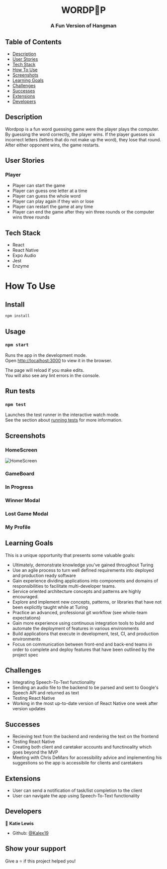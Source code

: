 <h1 align="center">WORDP🎈P</h1>

<h3 align="center">A Fun Version of Hangman</h3>


## Table of Contents
* [Description](#Description)
* [User Stories](#User-Stories)
* [Tech Stack](#Tech-Stack)
* [How To Use](#How-To-Use)
* [Screenshots](#Screenshots)
* [Learning Goals](#Learning-Goals)
* [Challenges](#Challenges)
* [Successes](#Successes)
* [Extensions](#Extensions)
* [Developers](#Developers)

## Description

 Wordpop is a fun word guessing game were the player plays the computer. By guessing the word correctly, the player wins. 
 If the player guesses six incorrect letters (letters that do not make up the word), they lose that round. 
 After either opponent wins, the game restarts.

## User Stories

### Player

* Player can start the game
* Player can guess one letter at a time
* Player can guess the whole word
* Player can play again if they win or lose
* Player can restart the game at any time
* Player can end the game after they win three rounds or the computer wins three rounds


## Tech Stack

* React
* React Native
* Expo Audio
* Jest
* Enzyme

# How To Use

## Install

```sh
npm install
```

## Usage

### `npm start`

Runs the app in the development mode.<br>
Open [http://localhost:3000](http://localhost:3000) to view it in the browser.

The page will reload if you make edits.<br>
You will also see any lint errors in the console.

## Run tests

### `npm test`

Launches the test runner in the interactive watch mode.<br>
See the section about [running tests](https://facebook.github.io/create-react-app/docs/running-tests) for more information.

## Screenshots

### HomeScreen

![HomeScreen](https://user-images.githubusercontent.com/39716292/66930602-1716b900-eff2-11e9-93a9-c0f1bcf7297d.PNG)

### GameBoard


### In Progress

### Winner Modal


### Lost Game Modal


### My Profile


## Learning Goals

This is a unique opportunity that presents some valuable goals:

* Ultimately, demonstrate knowledge you’ve gained throughout Turing
* Use an agile process to turn well defined requirements into deployed and production ready software
* Gain experience dividing applications into components and domains of responsibilities to facilitate multi-developer teams. 
* Service oriented architecture concepts and patterns are highly encouraged.
* Explore and implement new concepts, patterns, or libraries that have not been explicitly taught while at Turing
* Practice an advanced, professional git workflow (see whole-team expectations)
* Gain more experience using continuous integration tools to build and automate the deployment of features in various environments
* Build applications that execute in development, test, CI, and production environments
* Focus on communication between front-end and back-end teams in order to complete and deploy features that have been outlined by the project spec

## Challenges

* Integrating Speech-To-Text functionality
* Sending an audio file to the backend to be parsed and sent to Google's Speech API and returned as text
* Testing React Native
* Working in the most up-to-date version of React Native one week after version updates

## Successes

* Recieving text from the backend and rendering the text on the frontend
* Testing React Native
* Creating both client and caretaker accounts and functinoality which goes beyond the MVP
* Meeting with Chris DeMars for accessibility advice and implementing his suggestions so the app is accessibile for clients and caretakers

## Extensions

* User can send a notification of task/list completion to the client
* User can navigate the app using Speech-To-Text functionality

## Developers

👤 **Katie Lewis**

* Github: [@Kalex19](https://github.com/Kalex19)


## Show your support

Give a ⭐️ if this project helped you!

